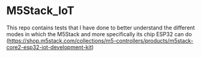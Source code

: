 # M5Stack_IoT
This repo contains tests that I have done to better understand the different modes in which the M5Stack and more specifically its chip ESP32 can do (https://shop.m5stack.com/collections/m5-controllers/products/m5stack-core2-esp32-iot-development-kit)
